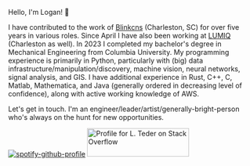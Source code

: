 Hello, I'm Logan! :cowboy_hat_face:

I have contributed to the work of [Blinkcns](https://www.blinkcns.com/) (Charleston, SC) for over five years in various roles. Since April I have also been working at [LUMIQ](https://lumiq.tech/) (Charleston as well). In 2023 I completed my bachelor's degree in Mechanical Engineering from Columbia University. My programming experience is primarily in Python, particularly with (big) data infrastructure/manipulation/discovery, machine vision, neural networks, signal analysis, and GIS. I have additional experience in Rust, C++, C, Matlab, Mathematica, and Java (generally ordered in decreasing level of confidence), along with active working knowledge of AWS. 

Let's get in touch. I'm an engineer/leader/artist/generally-bright-person who's always on the hunt for new opportunities.

[![spotify-github-profile](https://spotify-github-profile.kittinanx.com/api/view?uid=223xzzn3io3bn6r4a4ezakp4i&cover_image=true&theme=natemoo-re&show_offline=false&background_color=121212&interchange=false&bar_color=53b14f&bar_color_cover=false)](https://spotify-github-profile.kittinanx.com/api/view?uid=223xzzn3io3bn6r4a4ezakp4i&redirect=true) <a href="https://stackoverflow.com/users/5379649/l-teder"><img src="https://stackexchange.com/users/flair/7019716.png?theme=dark" width="208" height="58" alt="Profile for L. Teder on Stack Overflow" title="Profile for L. Teder on Stack Overflow"></a>
